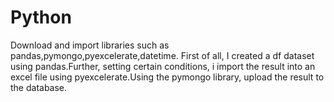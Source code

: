# Python 
Download and import libraries such as pandas,pymongo,pyexcelerate,datetime. First of all, I created a df dataset using pandas.Further, setting certain conditions, i import the result into an excel file using pyexcelerate.Using the pymongo library, upload the result to the database.
